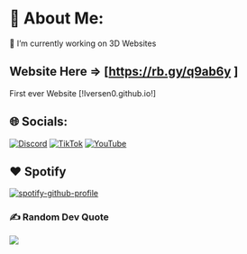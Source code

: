 # 💫 About Me:
🔭 I’m currently working on 3D Websites
## Website Here => [https://rb.gy/q9ab6y ]
First ever Website [!Iversen0.github.io!]

## 🌐 Socials:
[![Discord](https://img.shields.io/badge/Discord-%237289DA.svg?logo=discord&logoColor=white)](https://discord.gg/9999999999) [![TikTok](https://img.shields.io/badge/TikTok-%23000000.svg?logo=TikTok&logoColor=white)](https://tiktok.com/@) [![YouTube](https://img.shields.io/badge/YouTube-%23FF0000.svg?logo=YouTube&logoColor=white)](https://youtube.com/) 

## ❤ Spotify
[![spotify-github-profile](https://spotify-github-profile.vercel.app/api/view?uid=31ap5xrz6w26xnwkrcq6us6pqage&cover_image=true&theme=default&show_offline=false&background_color=121212&interchange=false)](https://spotify-github-profile.vercel.app/api/view?uid=31ap5xrz6w26xnwkrcq6us6pqage&redirect=true)

### ✍️ Random Dev Quote
![](https://quotes-github-readme.vercel.app/api?type=horizontal&theme=dark)
